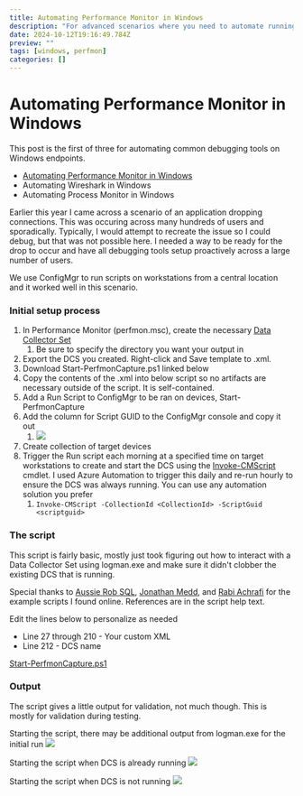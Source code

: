 ```yaml
---
title: Automating Performance Monitor in Windows
description: "For advanced scenarios where you need to automate running Perfmon at scale"
date: 2024-10-12T19:16:49.784Z
preview: ""
tags: [windows, perfmon]
categories: []
---
```


# Automating Performance Monitor in Windows

This post is the first of three for automating common debugging tools on Windows endpoints. 

- [Automating Performance Monitor in Windows](https://potentengineer.com/2024/10/12/automating-performance-monitor-in-windows.html)
- Automating Wireshark in Windows
- Automating Process Monitor in Windows

Earlier this year I came across a scenario of an application dropping connections. This was occuring across many hundreds of users and sporadically. Typically, I would attempt to recreate the issue so I could debug, but that was not possible here. I needed a way to be ready for the drop to occur and have all debugging tools setup proactively across a large number of users.

We use ConfigMgr to run scripts on workstations from a central location and it worked well in this scenario. 

### Initial setup process
1. In Performance Monitor (perfmon.msc), create the necessary [Data Collector Set](https://learn.microsoft.com/en-us/dynamics365/business-central/dev-itpro/administration/create-data-collector-performance-counters)
   1. Be sure to specify the directory you want your output in
2. Export the DCS you created. Right-click and Save template to .xml.
3. Download Start-PerfmonCapture.ps1 linked below
4. Copy the contents of the .xml into below script so no artifacts are necessary outside of the script. It is self-contained.
5. Add a Run Script to ConfigMgr to be ran on devices, Start-PerfmonCapture
6. Add the column for Script GUID to the ConfigMgr console and copy it out
   1. ![](/images/ConfigMgrScriptGUID.png)
7. Create collection of target devices
8. Trigger the Run script each morning at a specified time on target workstations to create and start the DCS using the [Invoke-CMScript](https://learn.microsoft.com/en-us/powershell/module/configurationmanager/invoke-cmscript?view=sccm-ps) cmdlet. I used Azure Automation to trigger this daily and re-run hourly to ensure the DCS was always running. You can use any automation solution you prefer
   1. `Invoke-CMScript -CollectionId <CollectionId> -ScriptGuid <scriptguid>`

### The script
This script is fairly basic, mostly just took figuring out how to interact with a Data Collector Set using logman.exe and make sure it didn't clobber the existing DCS that is running.

Special thanks to [Aussie Rob SQL](https://www.aussierobsql.com/), [Jonathan Medd](https://www.jonathanmedd.net/), and [Rabi Achrafi](https://rabiachrafi.wordpress.com/) for the example scripts I found online. References are in the script help text.

Edit the lines below to personalize as needed

- Line 27 through 210 - Your custom XML
- Line 212 - DCS name

[Start-PerfmonCapture.ps1](https://github.com/PotentEngineer/LabScripts/blob/master/Applications/Start-PerfmonCapture.ps1)

### Output
The script gives a little output for validation, not much though. This is mostly for validation during testing.

Starting the script, there may be additional output from logman.exe for the initial run
![](/images/PerfmonStart1.png)

Starting the script when DCS is already running
![](/images/PerfmonStart2.png)

Starting the script when DCS is not running
![](/images/PerfmonStart3.png)